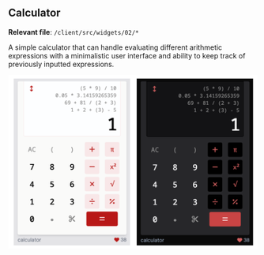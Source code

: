 ## Calculator

**Relevant file**: `/client/src/widgets/02/*`

A simple calculator that can handle evaluating different arithmetic expressions with a minimalistic user interface and ability to keep track of previously inputted expressions.

<a href="https://playground.aniqa.dev/"><img src="/docs/screenshots/widget-02.png"></a>
